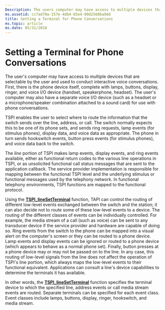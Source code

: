 ```yaml
---
Description: The users computer may have access to multiple devices that are selectable by the user and used to conduct interactive voice conversations.
ms.assetid: cc7ad70a-157e-4db4-b5e4-00d25686a9dd
title: Setting a Terminal for Phone Conversations
ms.topic: article
ms.date: 05/31/2018
---
```


# Setting a Terminal for Phone Conversations

The user's computer may have access to multiple devices that are selectable by the user and used to conduct interactive voice conversations. First, there is the phone device itself, complete with lamps, buttons, display, ringer, and voice I/O device (handset, speakerphone, headset). The user's computer may also have a separate voice I/O device (such as a headset or a microphone/speaker combination attached to a sound card) for use with phone conversations.

TSPI enables the user to select where to route the information that the switch sends over the line, address, or call. The switch normally expects this to be one of its phone sets, and sends ring requests, lamp events (for stimulus phones), display data, and voice data as appropriate. The phone in turn sends hookswitch events, button press events (for stimulus phones), and voice data back to the switch.

The *line* portion of TSPI makes lamp events, display events, and ring events available, either as functional return codes to the various line operations in TSPI, or as unsolicited functional call status messages that are sent to the application callback. The service provider implementation is responsible for mapping between the functional TSPI level and the underlying stimulus or functional messages used by the telephony network. In functional telephony environments, TSPI functions are mapped to the functional protocol.

Using the [**TSPI\_lineSetTerminal**](https://msdn.microsoft.com/en-us/library/ms725607(v=VS.85).aspx) function, TAPI can control the routing of different low-level events exchanged between the switch and the station; it can also decide not to route some of these low-level events to a device. The routing of the different classes of events can be individually controlled. For example, the media stream of a call (such as voice) can be sent to any transducer device if the service provider and hardware are capable of doing so. Ring events from the switch to the phone can be mapped into a visual alert on the computer's screen or they can be routed to a phone device. Lamp events and display events can be ignored or routed to a phone device (which appears to behave as a normal phone set). Finally, button presses at a phone device may or may not be passed on to the line. In any case, this routing of low-level signals from the line does not affect the operation of TSPI's line portion, which always maps the low-level events to their functional equivalent. Applications can consult a line's device capabilities to determine the terminals it has available.

In other words, the [**TSPI\_lineSetTerminal**](https://msdn.microsoft.com/en-us/library/ms725607(v=VS.85).aspx) function specifies the terminal device to which the specified line, address events or call media stream events are routed. Separate terminals can be specified for each event class. Event classes include lamps, buttons, display, ringer, hookswitch, and media stream.

 

 



